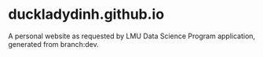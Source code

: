 # duckladydinh.github.io
A personal website as requested by LMU Data Science Program application, generated from branch:dev.
